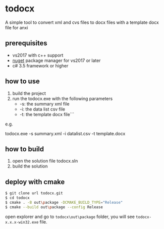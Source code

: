 # todocx

A simple tool to convert xml and cvs files to docx files with a template docx file for anxi

## prerequisites

- vs2017 with c++ support
- [nuget](https://dist.nuget.org/win-x86-commandline/latest/nuget.exe) package manager for vs2017 or later
- c# 3.5 framework or higher

## how to use

1. build the project
2. run the todocx.exe with the following parameters
   - -s: the summary xml file
   - -i: the data list csv file
   - -t: the template docx file```

e.g.

todocx.exe -s summary.xml -i datalist.csv -t template.docx

## how to build

1. open the solution file todocx.sln
2. build the solution

## deploy with cmake

```bash
$ git clone url todocx.git
$ cd todocx
$ cmake . -B out\package -DCMAKE_BUILD_TYPE="Release"
$ cmake --build out\package --config Release
```

open explorer and go to `todocx\out\package` folder, you will see `todocx-x.x.x-win32.exe` file.

